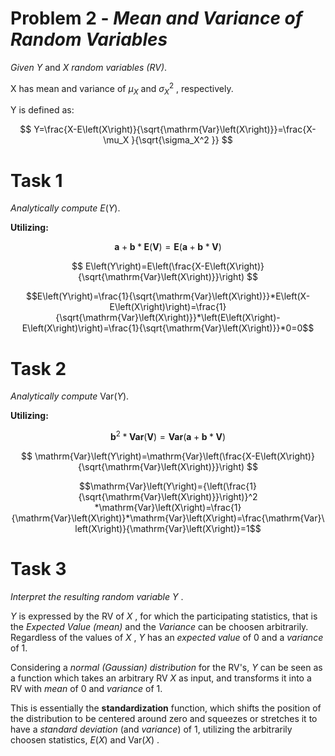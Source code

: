 
#  **Problem 2 \-** *Mean and Variance of Random Variables*

*Given Y* and *X* *random variables (RV)*.


X has mean and variance of $\mu_X$ and $\sigma_X^2$ , respectively.


Y is defined as:

 $$ Y=\frac{X-E\left(X\right)}{\sqrt{\mathrm{Var}\left(X\right)}}=\frac{X-\mu_X }{\sqrt{\sigma_X^2 }} $$ 
# Task 1

 *Analytically compute* $E\left(Y\right)$.


**Utilizing:**

```math
\mathit{\mathbf{a}}+\mathit{\mathbf{b}}*\mathit{\mathbf{E}}\left(\mathit{\mathbf{V}}\right)=\mathit{\mathbf{E}}\left(\mathit{\mathbf{a}}+\mathit{\mathbf{b}}*\mathit{\mathbf{V}}\right)
``` 

 $$ E\left(Y\right)=E\left(\frac{X-E\left(X\right)}{\sqrt{\mathrm{Var}\left(X\right)}}\right) $$ 


```math
E\left(Y\right)=\frac{1}{\sqrt{\mathrm{Var}\left(X\right)}}*E\left(X-E\left(X\right)\right)=\frac{1}{\sqrt{\mathrm{Var}\left(X\right)}}*\left(E\left(X\right)-E\left(X\right)\right)=\frac{1}{\sqrt{\mathrm{Var}\left(X\right)}}*0=0
```

# Task 2

 *Analytically compute* $\mathrm{Var}\left(Y\right)$.


**Utilizing:**

```math
{\mathit{\mathbf{b}}}^2 *\mathit{\mathbf{Var}}\left(\mathit{\mathbf{V}}\right)=\mathit{\mathbf{Var}}\left(\mathit{\mathbf{a}}+\mathit{\mathbf{b}}*\mathit{\mathbf{V}}\right)
```

 $$ \mathrm{Var}\left(Y\right)=\mathrm{Var}\left(\frac{X-E\left(X\right)}{\sqrt{\mathrm{Var}\left(X\right)}}\right) $$ 

```math
\mathrm{Var}\left(Y\right)={\left(\frac{1}{\sqrt{\mathrm{Var}\left(X\right)}}\right)}^2 *\mathrm{Var}\left(X\right)=\frac{1}{\mathrm{Var}\left(X\right)}*\mathrm{Var}\left(X\right)=\frac{\mathrm{Var}\left(X\right)}{\mathrm{Var}\left(X\right)}=1
```

# Task 3

 *Interpret the resulting random variable* $Y$ .


 $Y$ is expressed by the RV of $X$ , for which the participating statistics, that is the *Expected Value (mean)* and the *Variance* can be choosen arbitrarily. Regardless of the values of $X$ , $Y$ has an *expected value* of 0 and a *variance* of 1.


Considering a *normal (Gaussian) distribution* for the RV's, $Y$ can be seen as a function which takes an arbitrary RV $X$ as input, and transforms it into a RV with *mean* of 0 and *variance* of 1.


This is essentially the **standardization** function, which shifts the position of the distribution to be centered around zero and squeezes or stretches it to have a *standard deviation* (and *variance*) of 1, utilizing the arbitrarily choosen statistics, $E\left(X\right)$ and $\mathrm{Var}\left(X\right)$ .
